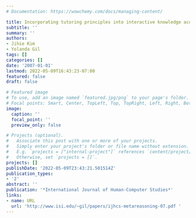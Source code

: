 ```yaml
---
# Documentation: https://wowchemy.com/docs/managing-content/

title: Incorporating tutoring principles into interactive knowledge acquisition
subtitle: ''
summary: ''
authors:
- Jihie Kim
- Yolanda Gil
tags: []
categories: []
date: '2007-01-01'
lastmod: 2022-05-09T16:43:23-07:00
featured: false
draft: false

# Featured image
# To use, add an image named `featured.jpg/png` to your page's folder.
# Focal points: Smart, Center, TopLeft, Top, TopRight, Left, Right, BottomLeft, Bottom, BottomRight.
image:
  caption: ''
  focal_point: ''
  preview_only: false

# Projects (optional).
#   Associate this post with one or more of your projects.
#   Simply enter your project's folder or file name without extension.
#   E.g. `projects = ["internal-project"]` references `content/project/deep-learning/index.md`.
#   Otherwise, set `projects = []`.
projects: []
publishDate: '2022-05-09T23:43:21.501514Z'
publication_types:
- '2'
abstract: ''
publication: '*International Journal of Human-Computer Studies*'
links:
- name: URL
  url: 'http://www.isi.edu/~gil/papers/ijhcs-metareasoning-07.pdf '
---
```

